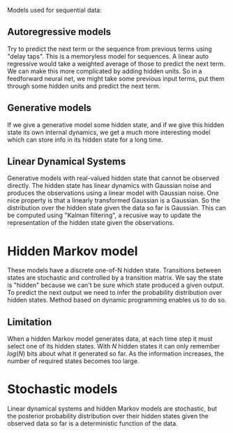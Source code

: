 Models used for sequential data:

## Autoregressive models
Try to predict the next term or the sequence from previous terms using "delay taps".
This is a memoryless model for sequences. A linear auto regressive would take a weighted average of those to predict the next term.
We can make this more complicated by adding hidden units. So in a feedforward neural net, we might take some previous input terms, put them through
some hidden units and predict the next term.

## Generative models
If we give a generative model some hidden state, and if we give this hidden state its own internal dynamics, we get a much more
interesting model which can store info in its hidden state for a long time.

## Linear Dynamical Systems
Generative models with real-valued hidden state that cannot be observed directly.
The hidden state has linear dynamics with Gaussian noise and produces the observations using a linear
model with Gaussian noise.
One nice property is that a linearly transformed Gaussian is a Gaussian. So the distribution over the hidden
state given the data so far is Gaussian. This can be computed using "Kalman filtering", a recusive way to update
the representation of the hidden state given the observations.

# Hidden Markov model
These models have a discrete one-of-N hidden state. Transitions between states are stochastic and controlled by a transition matrix.
We say the state is "hidden" because we can't be sure which state produced a given output.
To predict the next output we need to infer the probability distribution over hidden states.
Method based on dynamic programming enables us to do so.

## Limitation
When a hidden Markov model generates data, at each time step it must select one of its hidden states.
With $N$ hidden states it can only remember $log(N)$ bits about what it generated so far.
As the information increases, the number of required states becomes too large.

# Stochastic models
Linear dynamical systems and hidden Markov models are stochastic, but the posterior probability distribution over their hidden 
states given the observed data so far is a deterministic function of the data.
